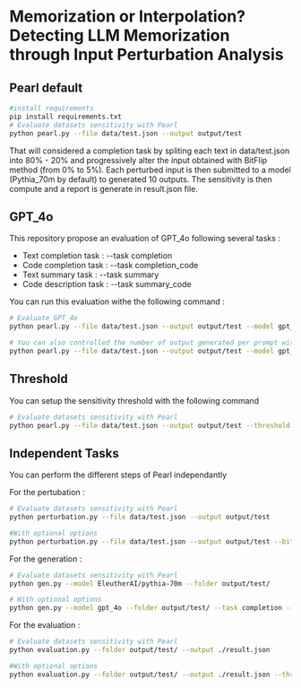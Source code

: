 # Memorization or Interpolation? Detecting LLM Memorization through Input Perturbation Analysis

## Pearl default

```bash
#install requirements
pip install requirements.txt
# Evaluate datasets sensitivity with Pearl
python pearl.py --file data/test.json --output output/test
```
That will considered a completion task by spliting each text in data/test.json into 80% - 20% and progressively alter the input obtained with BitFlip method (from 0% to 5%). Each perturbed input is then submitted to a model (Pythia_70m by default) to generated 10 outputs. The sensitivity is then compute and a report is generate in result.json file.

## GPT_4o

This repository propose an evaluation of GPT_4o following several tasks :
- Text completion task : --task completion
- Code completion task : --task completion_code
- Text summary task : --task summary
- Code description task : --task summary_code

You can run this evaluation withe the following command : 
```bash
# Evaluate GPT_4o
python pearl.py --file data/test.json --output output/test --model gpt_4o --task completion

# You can also controlled the number of output generated per prompt with --iter
python pearl.py --file data/test.json --output output/test --model gpt_4o --task completion --iter 2
```

## Threshold
You can setup the sensitivity threshold with the following command
```bash
# Evaluate datasets sensitivity with Pearl
python pearl.py --file data/test.json --output output/test --threshold 1.1
```


## Independent Tasks

You can perform the different steps of Pearl independantly 

For the pertubation :
```bash
# Evaluate datasets sensitivity with Pearl
python perturbation.py --file data/test.json --output output/test

#With optional options
python perturbation.py --file data/test.json --output output/test --bitflip_max 10 --split 10
```

For the generation :
```bash
# Evaluate datasets sensitivity with Pearl
python gen.py --model EleutherAI/pythia-70m --folder output/test/

# With optional options
python gen.py --model gpt_4o --folder output/test/ --task completion --iter 2
```

For the evaluation :
```bash
# Evaluate datasets sensitivity with Pearl
python evaluation.py --folder output/test/ --output ./result.json

#With optional options
python evaluation.py --folder output/test/ --output ./result.json --threshold 1.1 --task completion --metric ncd
```

